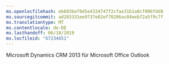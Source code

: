```yaml
---
ms.openlocfilehash: eb683bef8d5e4324747f2cfae31b1a0cf006fdd8
ms.sourcegitcommit: ad203331ee9737e82ef70206ac04eeb72a5f9c7f
ms.translationtype: MT
ms.contentlocale: de-DE
ms.lasthandoff: 06/18/2019
ms.locfileid: "67234651"
---
```

Microsoft Dynamics CRM 2013 für Microsoft Office Outlook